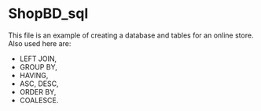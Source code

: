# ShopBD_sql
This file is an example of creating a database and tables for an online store.
Also used here are:
- LEFT JOIN,
- GROUP BY,
- HAVING,
- ASC, DESC, 
- ORDER BY,
- COALESCE.

